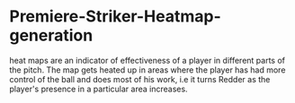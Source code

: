 # Premiere-Striker-Heatmap-generation
heat maps are an indicator of effectiveness of a player in different parts of the pitch.  The map gets heated up in areas where the player has had more control of the ball and does most of his work, i.e it turns Redder as the player's presence in a particular area increases.
